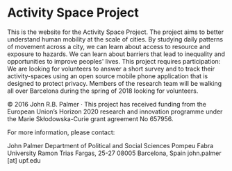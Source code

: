 # Activity Space Project

This is the website for the Activity Space Project. The project aims to better understand human mobility at the scale of cities. By studying daily patterns of movement across a city, we can learn about access to resource and exposure to hazards. We can learn about barriers that lead to inequality and opportunities to improve peoples' lives. This project requires participation: We are looking for volunteers to answer a short survey and to track their activity-spaces using an open source mobile phone application that is designed to protect privacy. Members of the research team will be walking all over Barcelona during the spring of 2018 looking for volunteers.

© 2016 John R.B. Palmer · This project has received funding from the European Union’s Horizon 2020 research and innovation programme under the Marie Skłodowska-Curie grant agreement No 657956. 

For more information, please contact:

John Palmer
Department of Political and Social Sciences
Pompeu Fabra University
Ramon Trias Fargas, 25-27
08005 Barcelona, Spain
john.palmer [at] upf.edu

